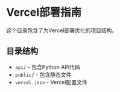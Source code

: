 # Vercel部署指南

这个目录包含了为Vercel部署优化的项目结构。

## 目录结构

- `api/` - 包含Python API代码
- `public/` - 包含静态文件
- `vercel.json` - Vercel配置文件
